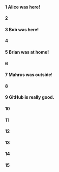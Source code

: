 #### 1 Alice was here!
#### 2
#### 3 Bob was here!
#### 4
#### 5 Brian was at home!
#### 6
#### 7 Mahrus was outside!
#### 8
#### 9 GitHub is really good. 
#### 10
#### 11
#### 12
#### 13
#### 14
#### 15